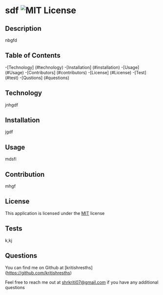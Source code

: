 # sdf ![MIT License](https://img.shields.io/badge/License-MIT-yellow.svg)

## Description
nbgfd

## Table of Contents
-[Technology] (#technology)
-[Installation] (#installation)
-[Usage] (#Usage)
-[Contributors] (#contributors)
-[License] (#License)
-[Test] (#test)
-[Qustions] (#questions)

## Technology
jnhgdf

## Installation
jgdf

## Usage
mdsfi

## Contribution
mhgf

## License
This application is licensed under the [MIT](https://opensource.org/licenses/MIT) license

## Tests
k,kj

## Questions
You can find me on Github at [kritishresths] (https://github.com/kritishresths)

Feel free to reach me out at shrkriti07@gmail.com if you have any additional questions